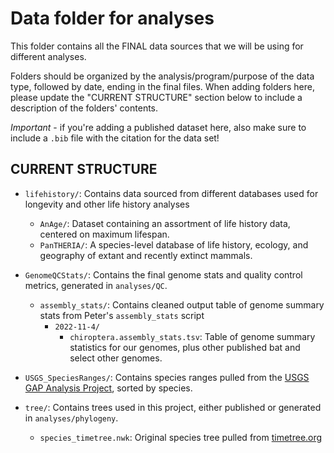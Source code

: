 Data folder for analyses
========================

This folder contains all the FINAL data sources that we will be using for different analyses.

Folders should be organized by the analysis/program/purpose of the data type, followed by date,
ending in the final files. When adding folders here, please update the "CURRENT
STRUCTURE" section below to include a description of the folders' contents.

*Important* - if you're adding a published dataset here, also make sure to include a `.bib` file
with the citation for the data set!

CURRENT STRUCTURE
-----------------

- `lifehistory/`: Contains data sourced from different databases used for longevity and other
life history analyses
  - `AnAge/`: Dataset containing an assortment of life history data, centered on maximum lifespan.
  - `PanTHERIA/`: A species-level database of life history, ecology, and geography of extant and
recently extinct mammals.

- `GenomeQCStats/`: Contains the final genome stats and quality control metrics, generated in `analyses/QC`.
  - `assembly_stats/`: Contains cleaned output table of genome summary stats from Peter's
`assembly_stats` script
    - `2022-11-4/`
      - `chiroptera.assembly_stats.tsv`: Table of genome summary statistics for our genomes, plus
other published bat and select other genomes.

- `USGS_SpeciesRanges/`: Contains species ranges pulled from the
[USGS GAP Analysis Project](https://www.usgs.gov/programs/gap-analysis-project), sorted by species.

- `tree/`: Contains trees used in this project, either published or generated in `analyses/phylogeny`.
  - `species_timetree.nwk`: Original species tree pulled from [timetree.org](https://timetree.org)
